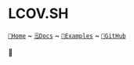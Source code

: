 # LCOV.SH

[`🔮Home`](https://lcov.sh) ~ [`🗒️Docs`](https://lcov.sh/docs) ~ [`🍕Examples`](https://lcov.sh/examples/) ~ [`🐙GitHub`](https://github.com/javanile/lcov.sh)

🔮 

